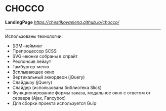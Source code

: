 # CHOCCO

**LandingPage**
_https://chestikovaelena.github.io/chocco/_

---

Использованы технологии:
* БЭМ-нейминг
* Препроцессор SCSS
* SVG-иконки собраны в спрайт
* Респонсив лейаут
* Гамбургер-меню
* Всплывающее окно
* Вертикальный аккордеон (jQuery)
* Слайдшоу (jQuery)
* Слайдер (использована библиотека Slick)
* Функционирование формы заказа, модальное окно с ответом от сервера (Ajax, Fancybox)
* Для сборки проекта используется Gulp
